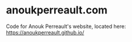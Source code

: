 # anoukperreault.com

Code for Anouk Perreault's website, located here: https://anoukperreault.github.io/
